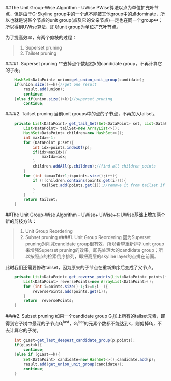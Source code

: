 ##The Unit Group-Wise Algorithm - UWise
PWise算法以点为单位扩充叶节点，但是由于G-Skyline group中的一个点不能被其他group中的点dominate，所以也就是说某个节点的unit group(点及它的父亲节点)一定也在同一个group中；所以得到UWise算法，即以unit group为单位扩充叶节点。

为了提高效率，有两个剪枝的过程：

>1. Superset pruning
>2. Tailset pruning

####1. Superset pruning
**去掉点个数超过k的candidate group，不再计算它的子树。
```java
    HashSet<DataPoint> union=get_union_unit_group(candidate);
    if(union.size()==k){//get one result
        result.add(union);
        continue;
    }else if(union.size()>k){//superset pruning
        continue;
```

####2. Tailset pruning
当前unit groups中的点的子节点，不再加入tailset。
```java
    private List<DataPoint> get_tail_Set(Set<DataPoint> set, List<DataPoint> points){
        List<DataPoint> tailSet=new ArrayList<>();
        HashSet<DataPoint> children=new HashSet<>();
        int maxIdx=-1;
        for (DataPoint p:set){
            int idx=points.indexOf(p);
            if(idx>maxIdx){
                maxIdx=idx;
            }
            children.addAll(p.children);//find all children points
        }
        for (int i=maxIdx+1;i<points.size();i++){
            if (!(children.contains(points.get(i)))){
                tailSet.add(points.get(i));//remove it from tailset if it is in childrenset
            }
        }
        return tailSet;
    }
```
##The Unit Group-Wise Algorithm - UWise+
UWise+在UWise基础上增加两个新的剪枝方法：
> 1. Unit Group Reordering
> 2. Subset pruning
####1. Unit Group Reordering
因为Superset pruning对削减candidate group很有效，所以希望重新排列unit group来增强Superset pruning的效果，即先处理大的candidate group；所以按照点的检索倒序排列，即把高层的skyline layer的点排在前面。

此时我们还需要修改tailset，因为原来的子节点在重新排序后变成了父节点。
```java
    private List<DataPoint> get_reverse_points(List<DataPoint> points){//unit group reordering
        List<DataPoint> reversePoints=new ArrayList<DataPoint>();
        for (int i=points.size()-1;i>=0;i--){
            reversePoints.add(points.get(i));
        }
        return  reversePoints;
    }
```
####2. Subset pruning
如果一个candidate group G<sub>i</sub>加上所有的tailset元素，即得到它子树中最深的子节点G<sub>i</sub><sup>last</sup>，G<sub>i</sub><sup>last</sup>的元素个数都不能达到k，则剪掉G<sub>i</sub>，不去计算它的子树。
```java
    int gLast=get_last_deepest_candidate_group(p,points);
    if(gLast<k){
        continue;
    }else if (gLast==k){
        Set<DataPoint> candidate=new HashSet<>();candidate.add(p);
        result.add(get_union_unit_group(candidate));
        continue;
    }
```